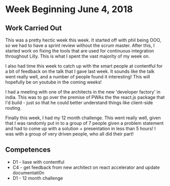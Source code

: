 # Week Beginning June 4, 2018

## Work Carried Out
This was a pretty hectic week this week. It started off with phil being OOO, so we had to have a sprint review without the scrum master. After this, I started work on fixing the tools that are used for continuous integration throughout Lilly. This is what I spent the vast majority of my week on.

I also had time this week to catch up with the smart people at contentful for a bit of feedback on the talk that I gave last week. It sounds like the talk went really well, and a number of people found it interesting! This will hopefully be on youtube in the coming weeks!

I had a meeting with one of the architects in the new 'developer factory' in india. This was to go over the premise of PWAs the the react.js package that I'd build - just so that he could better understand things like client-side routing.

Finally this week, I had my 12 month challenge. This went really well, given that I was randomly put in to a group of 7 people given a problem statement and had to come up with a solution + presentation in less than 5 hours! I was with a group of very driven people, who all did their part!

## Competences
* D1 - liase with contentful
* C4 - get feedback from new architect on react accelerator and update documentati0n
* D1 - 12 month challenge